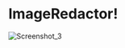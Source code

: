 # ImageRedactor!
![Screenshot_3](https://user-images.githubusercontent.com/72702845/172026116-cf932805-bfd8-4694-8794-51e830312c6b.png)
